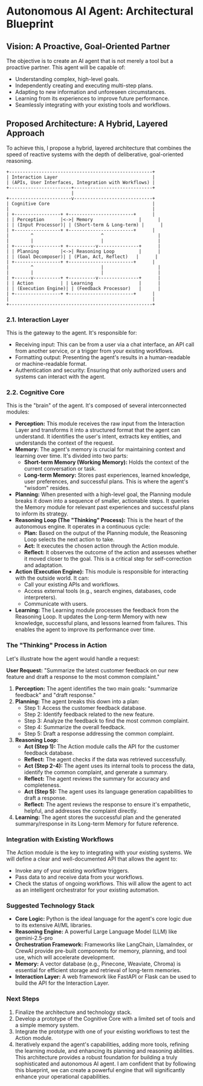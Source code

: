 # Autonomous AI Agent: Architectural Blueprint

## Vision: A Proactive, Goal-Oriented Partner 

The objective is to create an AI agent that is not merely a tool but a proactive partner. This agent will be capable of:
* Understanding complex, high-level goals.
* Independently creating and executing multi-step plans.
* Adapting to new information and unforeseen circumstances.
* Learning from its experiences to improve future performance.
* Seamlessly integrating with your existing tools and workflows.

## Proposed Architecture: A Hybrid, Layered Approach

To achieve this, I propose a hybrid, layered architecture that combines the speed of reactive systems with the depth of deliberative, goal-oriented reasoning.

```
+-----------------------------------------------------+
| Interaction Layer                                   |
| (APIs, User Interfaces, Integration with Workflows) |
+-----------------------+-----------------------------+
                        |
+-----------------------v-----------------------------+
| Cognitive Core                                      |
|                                                     |
| +-----------------+ +------------------------+      |
| | Perception      |<->| Memory                 |      |
| | (Input Processor)| | (Short-term & Long-term) |      |
| +-----------------+ +------------------------+      |
|        ^                         ^                    |
|        |                         |                    |
| +------v----------+ +----------v---------------+      |
| | Planning        |<->| Reasoning Loop         |      |
| | (Goal Decomposer)| | (Plan, Act, Reflect)   |      |
| +-----------------+ +------------------------+      |
|        ^                         |                    |
|        |                         |                    |
| +------v----------+ +----------v---------------+      |
| | Action          | | Learning                 |      |
| | (Execution Engine)| | (Feedback Processor)   |      |
| +-----------------+ +------------------------+      |
|                                                     |
+-----------------------------------------------------+
```

### 2.1. Interaction Layer
This is the gateway to the agent. It's responsible for:

* Receiving input: This can be from a user via a chat interface, an API call from another service, or a trigger from your existing workflows.
* Formatting output: Presenting the agent's results in a human-readable or machine-readable format.
* Authentication and security: Ensuring that only authorized users and systems can interact with the agent. 

### 2.2. Cognitive Core
This is the "brain" of the agent. It's composed of several interconnected modules:

* **Perception:** This module receives the raw input from the Interaction Layer and transforms it into a structured format that the agent can understand. It identifies the user's intent, extracts key entities, and understands the context of the request.
* **Memory:** The agent's memory is crucial for maintaining context and learning over time. It's divided into two parts:
    * **Short-term Memory (Working Memory):** Holds the context of the current conversation or task.
    * **Long-term Memory:** Stores past experiences, learned knowledge, user preferences, and successful plans. This is where the agent's "wisdom" resides.
* **Planning:** When presented with a high-level goal, the Planning module breaks it down into a sequence of smaller, actionable steps. It queries the Memory module for relevant past experiences and successful plans to inform its strategy.
* **Reasoning Loop (The "Thinking" Process):** This is the heart of the autonomous engine. It operates in a continuous cycle:
    * **Plan:** Based on the output of the Planning module, the Reasoning Loop selects the next action to take.
    * **Act:** It executes the chosen action through the Action module.
    * **Reflect:** It observes the outcome of the action and assesses whether it moved closer to the goal. This is a critical step for self-correction and adaptation.
* **Action (Execution Engine):** This module is responsible for interacting with the outside world. It can:
    * Call your existing APIs and workflows.
    * Access external tools (e.g., search engines, databases, code interpreters).
    * Communicate with users.
* **Learning:** The Learning module processes the feedback from the Reasoning Loop. It updates the Long-term Memory with new knowledge, successful plans, and lessons learned from failures. This enables the agent to improve its performance over time.

### The "Thinking" Process in Action
Let's illustrate how the agent would handle a request:

**User Request:** "Summarize the latest customer feedback on our new feature and draft a response to the most common complaint."

1.  **Perception:** The agent identifies the two main goals: "summarize feedback" and "draft response."
2.  **Planning:** The agent breaks this down into a plan:
    * Step 1: Access the customer feedback database.
    * Step 2: Identify feedback related to the new feature.
    * Step 3: Analyze the feedback to find the most common complaint.
    * Step 4: Summarize the overall feedback.
    * Step 5: Draft a response addressing the common complaint.
3.  **Reasoning Loop:**
    * **Act (Step 1):** The Action module calls the API for the customer feedback database.
    * **Reflect:** The agent checks if the data was retrieved successfully.
    * **Act (Step 2-4):** The agent uses its internal tools to process the data, identify the common complaint, and generate a summary.
    * **Reflect:** The agent reviews the summary for accuracy and completeness.
    * **Act (Step 5):** The agent uses its language generation capabilities to draft a response.
    * **Reflect:** The agent reviews the response to ensure it's empathetic, helpful, and addresses the complaint directly.
4.  **Learning:** The agent stores the successful plan and the generated summary/response in its Long-term Memory for future reference.

### Integration with Existing Workflows
The Action module is the key to integrating with your existing systems. We will define a clear and well-documented API that allows the agent to:

* Invoke any of your existing workflow triggers.
* Pass data to and receive data from your workflows.
* Check the status of ongoing workflows. This will allow the agent to act as an intelligent orchestrator for your existing automation.

### Suggested Technology Stack
* **Core Logic:** Python is the ideal language for the agent's core logic due to its extensive AI/ML libraries.
* **Reasoning Engine:** A powerful Large Language Model (LLM) like gemini-2.5-pro
* **Orchestration Framework:** Frameworks like LangChain, LlamaIndex, or CrewAI provide pre-built components for memory, planning, and tool use, which will accelerate development.
* **Memory:** A vector database (e.g., Pinecone, Weaviate, Chroma) is essential for efficient storage and retrieval of long-term memories.
* **Interaction Layer:** A web framework like FastAPI or Flask can be used to build the API for the Interaction Layer.

### Next Steps
1.  Finalize the architecture and technology stack.
2.  Develop a prototype of the Cognitive Core with a limited set of tools and a simple memory system.
3.  Integrate the prototype with one of your existing workflows to test the Action module.
4.  Iteratively expand the agent's capabilities, adding more tools, refining the learning module, and enhancing its planning and reasoning abilities. This architecture provides a robust foundation for building a truly sophisticated and autonomous AI agent. I am confident that by following this blueprint, we can create a powerful engine that will significantly enhance your operational capabilities.
